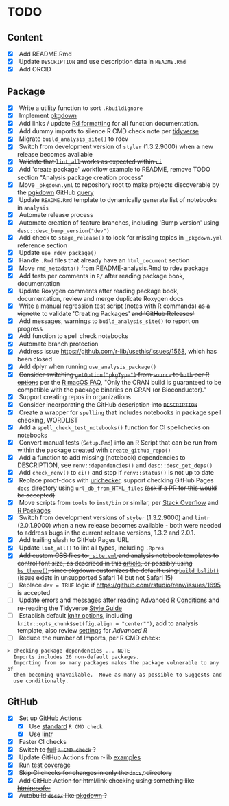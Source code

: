 # TODO

## Content

- [x] &nbsp;Add README.Rmd
- [x] &nbsp;Update `DESCRIPTION` and use description data in `README.Rmd`
- [x] &nbsp;Add ORCID

## Package

- [x] &nbsp;Write a utility function to sort `.Rbuildignore`
- [x] &nbsp;Implement [pkgdown](https://pkgdown.r-lib.org)
- [x] &nbsp;Add links / update [Rd formatting](https://roxygen2.r-lib.org/articles/rd-formatting.html) for all function documentation.
- [x] &nbsp;Add dummy imports to silence R CMD check note per [tidyverse](https://github.com/tidyverse/tidyverse/blob/master/R/tidyverse.R)
- [x] &nbsp;Migrate `build_analysis_site()` to rdev
- [x] &nbsp;Switch from development version of `styler` (1.3.2.9000) when a new release becomes available
- [x] &nbsp;~~Validate that `lint_all` works as expected within `ci`~~
- [x] &nbsp;Add 'create package' workflow example to README, remove TODO section "Analysis package creation process"
- [x] &nbsp;Move `_pkgdown.yml` to repository root to make projects discoverable by the [pgkdown](https://pkgdown.r-lib.org) GitHub [query](https://github.com/search?q=filename%3Apkgdown.yml+path%3A%2F&type=Code)
- [x] &nbsp;Update `README.Rmd` template to dynamically generate list of notebooks in `analysis`
- [x] &nbsp;Automate release process
- [x] &nbsp;Automate creation of feature branches, including 'Bump version' using `desc::desc_bump_version("dev")`
- [x] &nbsp;Add check to `stage_release()` to look for missing topics in `_pkgdown.yml` reference section
- [x] &nbsp;Update `use_rdev_package()`
- [x] &nbsp;Handle `.Rmd` files that already have an `html_document` section
- [x] &nbsp;Move `rmd_metadata()` from README-analysis.Rmd to rdev package
- [x] &nbsp;Add tests per comments in `R/` after reading package book, documentation
- [x] &nbsp;Update Roxygen comments after reading package book, documentation, review and merge duplicate Roxygen docs
- [x] &nbsp;Write a manual regression test script (notes with R commands) ~~as a vignette~~ to validate 'Creating Packages' ~~and 'GitHub Releases'~~
- [x] &nbsp;Add messages, warnings to `build_analysis_site()` to report on progress
- [x] &nbsp;Add function to spell check notebooks
- [x] &nbsp;Automate branch protection
- [x] &nbsp;Address issue <https://github.com/r-lib/usethis/issues/1568>, which has been closed
- [x] &nbsp;Add dplyr when running `use_analysis_package()`
- [x] &nbsp;~~Consider switching `getOption("pkgType")` from `source` to `both` per R [options](https://stat.ethz.ch/R-manual/R-devel/library/base/html/options.html)~~ per the [R macOS FAQ](https://cran.r-project.org/bin/macosx/RMacOSX-FAQ.html#What-is-the-difference-between-the-CRAN-build-and-a-vanilla-build_003f), "Only the CRAN build is guaranteed to be compatible with the package binaries on CRAN (or Bioconductor)."
- [x] &nbsp;Support creating repos in organizations
- [x] &nbsp;~~Consider incorporating the GitHub description into `DESCRIPTION`~~
- [x] &nbsp;Create a wrapper for `spelling` that includes notebooks in package spell checking, WORDLIST
- [x] &nbsp;Add a `spell_check_test_notebooks()` function for CI spellchecks on notebooks
- [x] &nbsp;Convert manual tests (`Setup.Rmd`) into an R Script that can be run from within the package created with `create_github_repo()`
- [x] &nbsp;Add a function to add missing (notebook) dependencies to DESCRIPTION, see `renv::dependencies()` and `desc::desc_get_deps()`
- [x] &nbsp;Add `check_renv()` to `ci()` and stop if `renv::status()` is not up to date
- [x] &nbsp;Replace proof-docs with [urlchecker](https://urlchecker.r-lib.org), support checking GitHub Pages `docs` directory using `url_db_from_HTML_files` ~~(ask if a PR for this would be accepted)~~
- [x] &nbsp;Move scripts from `tools` to `inst/bin` or similar, per [Stack Overflow](https://stackoverflow.com/questions/26104709/is-there-any-special-functionality-in-r-package-exec-or-tools-directories) and [R Packages](https://r-pkgs.org/inst.html#inst-other-langs)
- [x] &nbsp;Switch from development versions of `styler` (1.3.2.9000) and `lintr` (2.0.1.9000) when a new release becomes available - both were needed to address bugs in the current release versions, 1.3.2 and 2.0.1.
- [x] &nbsp;Add trailing slash to GitHub Pages URL
- [x] &nbsp;Update `lint_all()` to lint all types, including `.Rpres`
- [x] &nbsp;~~Add custom CSS files to [`_site.yml`](https://rmarkdown.rstudio.com/docs/reference/render_site.html) and analysis notebook templates to control font size, as described in this [article](https://medium.com/@HadrienD/how-to-customize-font-size-in-r-markdown-documents-f5adff36e2cc), or possibly using [`bs_theme()`](https://rstudio.github.io/bslib/articles/theming.html), since pkgdown customizes the default using [`build_bslib()`](https://github.com/r-lib/pkgdown/blob/main/R/theme.R)~~ (issue exists in unsupported Safari 14 but not Safari 15)
- [ ] &nbsp;Replace `dev = TRUE` logic if <https://github.com/rstudio/renv/issues/1695> is accepted
- [ ] &nbsp;Update errors and messages after reading Advanced R [Conditions](https://adv-r.hadley.nz/conditions.html) and re-reading the Tidyverse [Style Guide](https://style.tidyverse.org/index.html)
- [ ] &nbsp;Establish default [knitr options](https://yihui.org/knitr/options/), including `knitr::opts_chunk$set(fig.align = "center"")`, add to analysis template, also review [settings](https://github.com/hadley/adv-r/blob/master/common.R) for *Advanced R*
- [ ] &nbsp;Reduce the number of Imports, per R CMD check:

```
> checking package dependencies ... NOTE
  Imports includes 26 non-default packages.
  Importing from so many packages makes the package vulnerable to any of
  them becoming unavailable.  Move as many as possible to Suggests and
  use conditionally.
```

## GitHub

- [x] &nbsp;Set up [GitHub Actions](https://usethis.r-lib.org/reference/github_actions.html)
  - [x] &nbsp;Use [standard](https://github.com/r-lib/actions/blob/master/examples/check-standard.yaml) `R CMD check`
  - [x] &nbsp;Use [lintr](https://github.com/r-lib/actions/blob/master/examples/lint.yaml)
- [x] &nbsp;Faster CI checks
- [x] &nbsp;~~Switch to [full](https://github.com/r-lib/actions/blob/master/examples/check-full.yaml) `R CMD check` ?~~
- [x] &nbsp;Update GitHub Actions from r-lib [examples](https://github.com/r-lib/actions/tree/master/examples)
- [x] &nbsp;Run [test coverage](https://github.com/r-lib/actions/blob/master/examples/test-coverage.yaml)
- [x] &nbsp;~~Skip CI checks for changes in only the `docs/` directory~~
- [x] &nbsp;~~Add GitHub Action for html/link checking using something like [htmlproofer](https://github.com/gjtorikian/html-proofer)~~
- [x] &nbsp;~~Autobuild `docs/` like [pkgdown](https://github.com/r-lib/actions/blob/master/examples/pkgdown.yaml) ?~~
